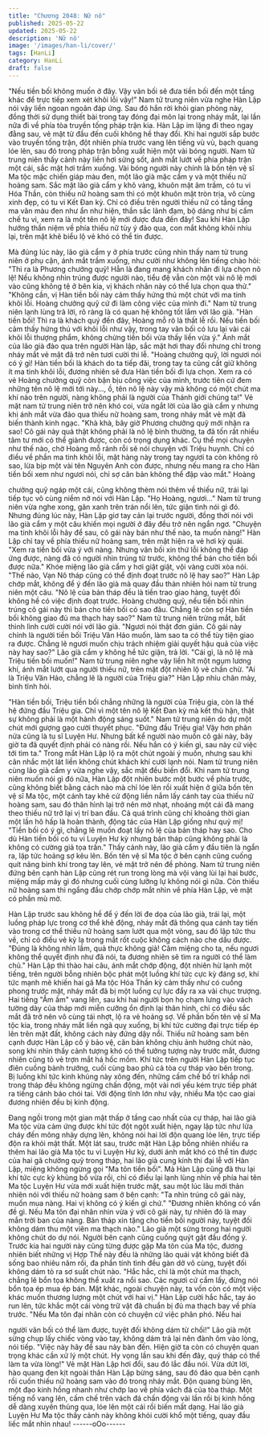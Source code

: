 ```yaml
---
title: "Chương 2048: Nữ nô"
published: 2025-05-22
updated: 2025-05-22
description: 'Nữ nô'
image: '/images/han-li/cover/'
tags: [HanLi]
category: HanLi
draft: false
---
```


"Nếu tiền bối không muốn ở đây. Vậy vãn bối sẽ đưa tiền bối đến
một tầng khác để trực tiếp xem xét khôi lỗi vậy!" Nam tử trung
niên vừa nghe Hàn Lập nói vậy liền ngoan ngoãn đáp ứng.
Sau đó hắn rời khỏi gian phòng này, đồng thời sử dụng thiết bài
trong tay đóng đại môn lại trong nháy mắt, lại lần nữa đi về phía
tòa truyền tống pháp trận kia.
Hàn Lập im lặng đi theo ngay đằng sau, vẻ mặt từ đầu đến cuối
không hề thay đổi.
Khi hai người sắp bước vào truyền tống trận, đột nhiên phía trước
vang lên tiếng vù vù, bạch quang lóe lên, sau đó trong pháp trận
bỗng xuất hiện một vài bóng người.
Nam tử trung niên thấy cảnh này liền hơi sửng sốt, ánh mắt lướt
về phía pháp trận một cái, sắc mặt hơi trầm xuống.
Vài bóng người này chính là bốn tên vệ sĩ Ma tộc mặc chiến giáp
màu đen, một lão già mặc cẩm y và một thiếu nữ hoàng sam.
Sắc mặt lão già cẩm y khô vàng, khuôn mặt âm trầm, có tu vi Hóa
Thần, còn thiếu nữ hoàng sam thì có một khuôn mặt tròn trịa, vô
cùng xinh đẹp, có tu vi Kết Đan kỳ.
Chỉ có điều trên người thiếu nữ có tầng tầng ma văn màu đen
như ẩn như hiện, thần sắc lãnh đạm, bộ dáng như bị cấm chế tu
vi, xem ra là một tên nô lệ mới được đưa đến đây!
Sau khi Hàn Lập hướng thần niệm về phía thiếu nữ tùy ý đảo
qua, con mắt không khỏi nhíu lại, trên mặt khẽ biểu lộ vẻ khó có
thể tin được.

Mà đúng lúc này, lão già cẩm y ở phía trước cũng nhìn thấy nam
tử trung niên ở phụ cận, ánh mắt trầm xuống, như cười như
không lên tiếng chào hỏi:
"Thì ra là Phương chưởng quỹ! Hẳn là đang mang khách nhân đi
lựa chọn nô lệ! Nếu không nhìn trúng được người nào, tiểu đệ vẫn
còn một vài nô lệ mới vào cũng không tệ ở bên kia, vị khách nhân
này có thể lựa chọn qua thử."
"Không cần, vị Hàn tiền bối này cảm thấy hứng thú một chút với
ma tinh khôi lỗi. Hoàng chưởng quỹ cứ đi làm công việc của mình
đi." Nam tử trung niên lạnh lùng trả lời, rõ ràng là có quan hệ
không tốt lắm với lão già.
"Hàn tiền bối! Thì ra là khách quý đến đây, Hoàng mỗ rõ là thất lễ
rồi. Nếu tiền bối cảm thấy hứng thú với khôi lỗi như vậy, trong tay
vãn bối có lưu lại vài cái khôi lỗi thượng phẩm, không chừng tiền
bối vừa thấy liền vừa ý." Ánh mắt của lão già đảo qua trên người
Hàn lập, sắc mặt hơi thay đổi nhưng chỉ trong nháy mắt vẻ mặt đã
trở nên tươi cười thi lễ.
"Hoàng chưởng quỹ, lời ngươi nói có ý gì! Hàn tiền bối là khách
do ta tiếp đãi, trong tay ta cũng cất giữ không ít ma tinh khôi lỗi,
đương nhiên sẽ đưa Hàn tiền bối đi lựa chọn. Xem ra có vẻ
Hoàng chưởng quỹ còn bận bịu công việc của mình, trước tiên cứ
đem những tên nô lệ mới tới này..., ồ, tên nô lệ này vậy mà không
có một chút ma khí nào trên người, nàng không phải là người của
Thánh giới chúng ta!" Vẻ mặt nam tử trung niên trở nên khó coi,
vừa ngắt lời của lão già cẩm y nhưng khi ánh mắt vừa đảo qua
thiếu nữ hoàng sam, trong nháy mắt vẻ mặt đã biến thành kinh
ngạc.
"Khà khà, bây giờ Phương chưởng quỹ mới nhận ra sao! Cô gái
này quả thật không phải là nô lệ bình thường, ta đã tốn rất nhiều
tâm tư mới có thể giành được, còn có trọng dụng khác. Cụ thể
mọi chuyện như thế nào, chờ Hoàng mỗ rảnh rỗi sẽ nói chuyện
với Triệu huynh. Chỉ có điều về phần ma tinh khôi lỗi, mặt hàng
này trong tay ngươi ta còn không rõ sao, lừa bịp một vài tên
Nguyên Anh còn được, nhưng nếu mang ra cho Hàn tiền bối xem
như ngươi nói, chỉ sợ căn bản không thể đập vào mắt." Hoàng

chưởng quỹ ngáp một cái, cũng không thèm nói thêm về thiếu nữ,
trái lại tiếp tục vô cùng niềm nở nói với Hàn Lập.
"Họ Hoàng, ngươi..." Nam tử trung niên vừa nghe xong, gân xanh
trên trán nổi lên, tức giận tình nói gì đó.
Nhưng đúng lúc này, Hàn Lập giơ tay cản lại trước người, đồng
thời nói với lão già cẩm y một câu khiến mọi người ở đây đều trở
nên ngẩn ngơ.
"Chuyện ma tinh khôi lỗi hãy để sau, cô gái này bán như thế nào,
ta muốn nàng!" Hàn Lập chỉ tay về phía thiếu nữ hoàng sam, trên
mặt hiện ra vẻ hơi kỳ quái.
"Xem ra tiền bối vừa ý với nàng. Nhưng vãn bối xin thứ lỗi không
thể đáp ứng được, nàng đã có người nhìn trúng từ trước, không
thể bán cho tiền bối được nữa." Khóe miệng lão già cẩm y hơi giật
giật, vội vàng cười xòa nói.
"Thế nào, Vạn Nô tháp cũng có thể định đoạt trước nô lệ hay
sao?" Hàn Lập chớp mắt, không để ý đến lão già mà quay đầu
thản nhiên hỏi nam tử trung niên một câu.
"Nô lệ của bản tháp đều là tiền trao giao hàng, tuyệt đối không hề
có việc định đoạt trước. Hoàng chưởng quỹ, nếu tiền bối nhìn
trúng cô gái này thì bán cho tiền bối có sao đâu. Chẳng lẽ còn sợ
Hàn tiền bối không giao đủ ma thạch hay sao?" Nam tử trung niên
trừng mắt, bất thình lình cười cười nói với lão già.
"Ngươi nói thật đơn giản. Cô gái này chính là người tiền bối Triệu
Văn Hảo muốn, làm sao ta có thể tùy tiện giao ra được. Chẳng lẽ
ngươi muốn chịu trách nhiệm giải quyết hậu quả của việc này hay
sao?" Lão già cẩm y không hề tức giận, trả lời.
"Cái gì, là nô lệ mà Triệu tiền bối muốn!" Nam tử trung niên nghe
vậy liền hít một ngụm lương khí, ánh mắt lướt qua người thiếu
nữ, trên mặt đột nhiên lộ vẻ chần chừ.
"Ai là Triệu Văn Hảo, chẳng lẽ là người của Triệu gia?" Hàn Lập
nhíu chân mày, bình tĩnh hỏi.

"Hàn tiền bối, Triệu tiền bối chẳng những là người của Triệu gia,
còn là thế hệ đứng đầu Triệu gia. Chỉ vì một tên nô lệ Kết Đan kỳ
mà kết thù hận, thật sự không phải là một hành động sáng suốt."
Nam tử trung niên do dự một chút mới gượng gạo cười thuyết
phục.
"Đứng đầu Triệu gia! Vậy hơn phân nửa cũng là tu sĩ Luyện Hư.
Nhưng bất kể người nào muốn cô gái này, bây giờ ta đã quyết
định phải có nàng rồi. Nếu hắn có ý kiến gì, sau này cứ việc tới
tìm ta." Trong mắt Hàn Lập lộ ra một chút ngoài ý muốn, nhưng
sau khi cân nhắc một lát liền không chút khách khí cười lạnh nói.
Nam tử trung niên cùng lão già cẩm y vừa nghe vậy, sắc mặt đều
biến đổi.
Khi nam tử trung niên muốn nói gì đó nữa, Hàn Lập đột nhiên
bước một bước về phía trước, cũng không biết bằng cách nào mà
chỉ lóe lên rồi xuất hiện ở giữa bốn tên vệ sĩ Ma tộc, một cánh tay
khẽ cử động liền nắm lấy cánh tay của thiếu nữ hoàng sam, sau
đó thân hình lại trở nên mờ nhạt, nhoáng một cái đã mang theo
thiếu nữ trở lại vị trí ban đầu.
Cả quá trình cũng chỉ khoảng thời gian một lần hô hấp là hoàn
thành, động tác của Hàn Lập giống như quỷ mị!
"Tiền bối có ý gì, chẳng lẽ muốn đoạt lấy nô lệ của bản tháp hay
sao. Cho dù Hàn tiền bối có tu vi Luyện Hư kỳ nhưng bản tháp
cũng không phải là không có cường giả tọa trấn." Thấy cảnh này,
lão già cẩm y đầu tiên là ngẩn ra, lập tức hoảng sợ kêu lên.
Bốn tên vệ sĩ Ma tộc ở bên cạnh cũng cuống quít nâng binh khí
trong tay lên, vẻ mặt trở nên đề phòng.
Nam tử trung niên đứng bên cạnh hàn Lập cũng rét run trong lòng
mà vội vàng lùi lại hai bước, miệng mấp máy gì đó nhưng cuối
cùng lưỡng lự không nói gì nữa.
Còn thiếu nữ hoàng sam thì ngẩng đầu chớp chớp mắt nhìn về
phía Hàn Lập, vẻ mặt có phần mù mờ.

Hàn Lập trước sau không hề để ý đến lời đe dọa của lão già, trái
lại, một luồng pháp lực trong cơ thể khẽ động, nháy mắt đã thông
qua cánh tay tiến vào trong cơ thể thiếu nữ hoàng sam lướt qua
một vòng, sau đó lập tức thu về, chỉ có điều vẻ kỳ lạ trong mắt rốt
cuộc không cách nào che dấu được.
"Đúng là không nhìn lầm, quả thực không giả! Câm miệng cho ta,
nếu ngươi không thể quyết định như đã nói, ta đương nhiên sẽ
tìm ra người có thể làm chủ."
Hàn Lập thì thào hai câu, ánh mắt chớp động, đột nhiên hừ lạnh
một tiếng, trên người bỗng nhiên bộc phát một luồng khí tức cực
kỳ đáng sợ, khí tức mạnh mẽ khiến hai gã Ma tộc Hóa Thần kỳ
cảm thấy như có cuồng phong trước mặt, nháy mắt đã bị một
luồng cự lực đẩy ra xa vài chục trượng.
Hai tiếng "Ầm ầm" vang lên, sau khi hai người bọn họ chạm lưng
vào vách tường dày của tháp mới miễn cưỡng ổn định lại thân
hình, chỉ có điều sắc mắt đã trở nên vô cùng tái nhợt, lộ ra vẻ
hoảng sợ.
Về phần bốn tên vệ sĩ Ma tộc kia, trong nháy mắt liền ngã quỵ
xuống, bị khí tức cường đại trực tiếp ép lên trên mặt đất, không
cách này đứng dậy nổi.
Thiếu nữ hoàng sam bên cạnh được Hàn Lập cố ý bảo vệ, căn
bản không chịu ảnh hưởng chút nào, song khi nhìn thấy cảnh
tượng khó có thể tưởng tượng này trước mắt, đương nhiên cũng
tỏ vẻ trợn mắt há hốc mồm.
Khí tức trên người Hàn Lập tiếp tục điên cuồng bành trướng, cuối
cùng bao phủ cả tòa cự tháp vào bên trong.
Bị luồng khí tức kinh khủng này xông đến, những cấm chế bố trí
khắp nơi trong tháp đều không ngừng chấn động, một vài nơi yếu
kém trực tiếp phát ra tiếng cảnh báo chói tai.
Với động tĩnh lớn như vậy, nhiều Ma tộc cao giai đương nhiên
đều bị kinh động.

Đang ngồi trong một gian mật thấp ở tầng cao nhất của cự tháp,
hai lão già Ma tộc vừa cảm ứng được khí tức đột ngột xuất hiện,
ngay lập tức như lửa cháy đến mông nhảy dựng lên, không nói
hai lời độn quang lóe lên, trực tiếp độn ra khỏi mật thất.
Một lát sau, trước mặt Hàn Lập bỗng nhiên nhiều ra thêm hai lão
già Ma tộc tu vi Luyện Hư kỳ, dưới ánh mắt khó có thể tin được
của hai gã chưởng quỹ trong tháp, hai lão già cung kính thi đại lễ
với Hàn Lập, miệng không ngừng gọi "Ma tôn tiền bối".
Mà Hàn Lập cũng đã thu lại khí tức cực kỳ khủng bố vừa rồi, chỉ
có điều lại lạnh lùng nhìn về phía hai tên Ma tộc Luyện Hư vừa
mới xuất hiện trước mặt, sau một lúc lâu mới thản nhiên nói với
thiếu nữ hoàng sam ở bên cạnh:
"Ta nhìn trúng cô gái này, muốn mua nàng. Hai vị không có ý kiến
gì chứ."
"Đương nhiên không có vấn đề gì. Nếu Ma tôn đại nhân nhìn vừa
ý với cô gái này, tự nhiên đó là may mắn trời ban của nàng. Bản
tháp xin tặng cho tiền bối người này, tuyệt đối không dám thu một
viên ma thạch nào." Lão già một sừng trong hai người không chút
do dự nói.
Người bên cạnh cũng cuống quýt gật đầu đồng ý.
Trước kia hai người này cũng từng được gặp Ma tôn của Ma tộc,
đương nhiên biết những vị Hợp Thể này đều là những lão quái
vật không biết đã sống bao nhiêu năm rồi, đa phần tính tình đều
gàn dở vô cùng, tuyệt đối không dám tỏ ra sơ suất chút nào.
"Hắc hắc, chỉ là một chút ma thạch, chẳng lẽ bổn tọa không thể
xuất ra nổi sao. Các ngươi cứ cầm lấy, đừng nói bổn tọa ép mua
ép bán. Mặt khác, ngoài chuyện này, ta vốn còn có một việc khác
muốn thương lượng một chút với hai vị." Hàn Lập cười hắc hắc,
tay áo run lên, tức khắc một cái vòng trữ vật đã chuẩn bị đủ ma
thạch bay về phía trước.
"Nếu Ma tôn đại nhân còn có chuyện cứ việc phân phó. Nếu hai

người vãn bối có thể làm được, tuyệt đối không dám từ chối!" Lão
già một sừng chụp lấy chiếc vòng vào tay, không dám trả lại nên
đành ôm vào lòng, nói tiếp.
"Việc này hãy để sau này bàn đến. Hiện giờ ta còn có chuyện
quan trọng khác cần xử lý một chút. Hy vọng lần sau khi đến đây,
quý tháp có thể làm ta vừa lòng!" Vẻ mặt Hàn Lập hơi đổi, sau đó
lắc đầu nói.
Vừa dứt lời, hào quang đen kịt ngoài thân Hàn Lập bừng sáng,
sau đó đảo qua bên cạnh rồi cuốn thiếu nữ hoàng sam vào đó
trong nháy mắt.
Độn quang bùng lên, một đạo kinh hồng nhanh như chớp lao về
phía vách đá của tòa tháp.
Một tiếng nổ vang lên, cấm chế trên vách đá chấn động vài lần rồi
bị kinh hồng dễ dàng xuyên thủng qua, lóe lên một cái rồi biến
mất dạng.
Hai lão già Luyện Hư Ma tộc thấy cảnh này không khỏi cười khổ
một tiếng, quay đầu liếc mắt nhìn nhau!
------oOo------
